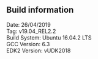 ## Build information

Date: 26/04/2019 <br/>
Tag: v19.04_REL2.2 <br/>
Build System: Ubuntu 16.04.2 LTS <br/>
GCC Version: 6.3 <br/>
EDK2 Version: vUDK2018 <br/>
